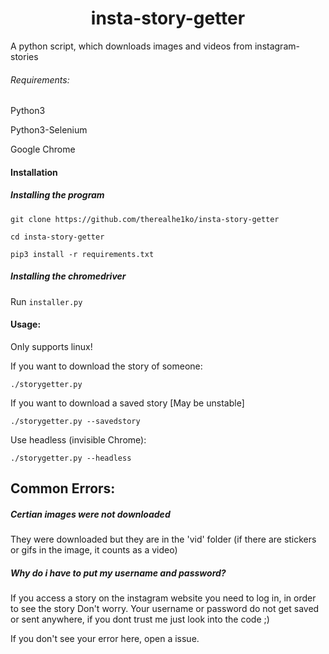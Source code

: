 <div align="center">
<h1>insta-story-getter</h1>
</div>
A python script, which downloads images and videos from instagram-stories


###### Requirements:
Python3

Python3-Selenium

Google Chrome

#### Installation
##### Installing the program
```
git clone https://github.com/therealhe1ko/insta-story-getter

cd insta-story-getter

pip3 install -r requirements.txt
```

##### Installing the chromedriver
Run ``` installer.py ```

#### Usage:

Only supports linux!

If you want to download the story of someone:
```
./storygetter.py
```
If you want to download a saved story [May be unstable]
```
./storygetter.py --savedstory
```
Use headless (invisible Chrome):
```
./storygetter.py --headless
```

## Common Errors:

##### Certian images were not downloaded
They were downloaded but they are in the 'vid' folder (if there are stickers or gifs in the image, it counts as a video)

##### Why do i have to put my username and password?
If you access a story on the instagram website you need to log in, in order to see the story
Don't worry. Your username or password do not get saved or sent anywhere, if you dont trust me just look into the code ;)

If you don't see your error here, open a issue.
